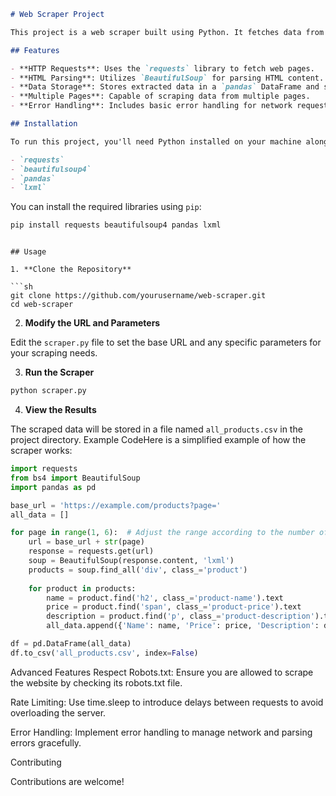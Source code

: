 

```markdown
# Web Scraper Project

This project is a web scraper built using Python. It fetches data from a specified website, extracts relevant information, and stores it in a CSV file for further analysis. The scraper can handle multiple pages and includes features for robust data extraction and storage.

## Features

- **HTTP Requests**: Uses the `requests` library to fetch web pages.
- **HTML Parsing**: Utilizes `BeautifulSoup` for parsing HTML content.
- **Data Storage**: Stores extracted data in a `pandas` DataFrame and saves it as a CSV file.
- **Multiple Pages**: Capable of scraping data from multiple pages.
- **Error Handling**: Includes basic error handling for network requests and HTML parsing.

## Installation

To run this project, you'll need Python installed on your machine along with the following libraries:

- `requests`
- `beautifulsoup4`
- `pandas`
- `lxml`
```
You can install the required libraries using `pip`:
```sh
pip install requests beautifulsoup4 pandas lxml
```
```

## Usage

1. **Clone the Repository**

```sh
git clone https://github.com/yourusername/web-scraper.git
cd web-scraper
```

2. **Modify the URL and Parameters**

Edit the `scraper.py` file to set the base URL and any specific parameters for your scraping needs.

3. **Run the Scraper**

```sh
python scraper.py
```

4. **View the Results**

The scraped data will be stored in a file named `all_products.csv` in the project directory.
Example CodeHere is a simplified example of how the scraper works:
```python
import requests
from bs4 import BeautifulSoup
import pandas as pd

base_url = 'https://example.com/products?page='
all_data = []

for page in range(1, 6):  # Adjust the range according to the number of pages
    url = base_url + str(page)
    response = requests.get(url)
    soup = BeautifulSoup(response.content, 'lxml')
    products = soup.find_all('div', class_='product')
    
    for product in products:
        name = product.find('h2', class_='product-name').text
        price = product.find('span', class_='product-price').text
        description = product.find('p', class_='product-description').text
        all_data.append({'Name': name, 'Price': price, 'Description': description})

df = pd.DataFrame(all_data)
df.to_csv('all_products.csv', index=False)
```
Advanced Features
Respect Robots.txt: Ensure you are allowed to scrape the website by checking its robots.txt file.

Rate Limiting: Use time.sleep to introduce delays between requests to avoid overloading the server.

Error Handling: Implement error handling to manage network and parsing errors gracefully.

Contributing

Contributions are welcome!
